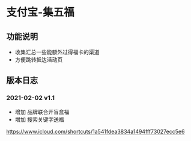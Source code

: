 # 支付宝-集五福

## 功能说明

- 收集汇总一些能额外过得福卡的渠道
- 方便跳转抵达活动页

## 版本日志

### 2021-02-02 v1.1
- 增加 品牌联合开盲盒福
- 增加 搜索关键字送福

https://www.icloud.com/shortcuts/1a541fdea3834a1494fff73027ecc5e6
